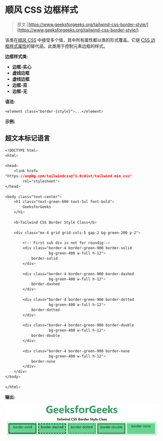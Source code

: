 # 顺风 CSS 边框样式

> 原文:[https://www.geeksforgeeks.org/tailwind-css-border-style/](https://www.geeksforgeeks.org/tailwind-css-border-style/)

该类在[顺风 CSS](https://www.geeksforgeeks.org/css-tailwind-introduction/) 中接受多个值，其中所有属性都以类的形式覆盖。它是 [CSS 边框样式属性](https://www.geeksforgeeks.org/css-border-style-property/)的替代品。此类用于控制元素边框的样式。

**边框样式类:**

*   **边框-实心**
*   **虚线边框**
*   **虚线边框**
*   **边框-双**
*   **边框-无**

**语法:**

```css
<element class="border-{style}">...</element>
```

**示例:**

## 超文本标记语言

```css
<!DOCTYPE html>
<html>

<head>
    <link href=
"https://unpkg.com/tailwindcss@^1.0/dist/tailwind.min.css"
        rel="stylesheet">
</head>

<body class="text-center">
    <h1 class="text-green-600 text-5xl font-bold">
        GeeksforGeeks
    </h1>

    <b>Tailwind CSS Border Style Class</b>

    <div class="mx-4 grid grid-cols-5 gap-2 bg-green-200 p-2">

        <!-- First sub div is not for roundig-->
        <div class="border-4 border-green-900 border-solid
                    bg-green-400 w-full h-12">
            border-solid
        </div>

        <div class="border-4 border-green-900 border-dashed
                    bg-green-400 w-full h-12">
            border-dashed
        </div>

        <div class="border-4 border-green-900 border-dotted
                    bg-green-400 w-full h-12">
            border-dotted
        </div>

        <div class="border-4 border-green-900 border-double
                    bg-green-400 w-full h-12">
            border-double
        </div>

        <div class="border-4 border-green-900 border-none
                    bg-green-400 w-full h-12">
            border-none
        </div>
    </div>
</body>

</html>
```

**输出:**

![](img/47ce10b576800746ea5a900aabbd7f88.png)